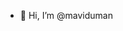 - 👋 Hi, I’m @maviduman

<!---
maviduman/maviduman is a ✨ special ✨ repository because its `README.md` (this file) appears on your GitHub profile.
You can click the Preview link to take a look at your changes.
--->
